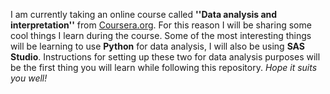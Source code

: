 I am currently taking an online course called **''Data analysis and interpretation''** from [Coursera.org](http://coursera.org). For this reason I will be sharing some cool things I learn during the course. Some of the most interesting things will be learning to use **Python** for data analysis, I will also be using **SAS Studio**. Instructions for setting up these two for data analysis purposes will be the first thing you will learn while following this repository. 
*Hope it suits you well!*
